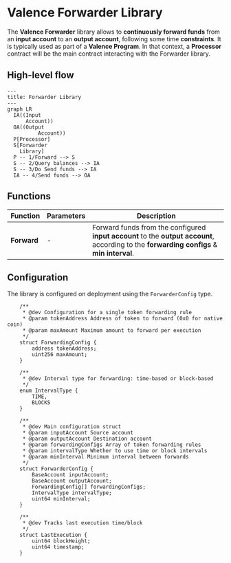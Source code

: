 # Valence Forwarder Library

The **Valence Forwarder** library allows to **continuously forward funds** from an **input account** to an **output account**, following some time **constraints**. It is typically used as part of a **Valence Program**. In that context, a **Processor** contract will be the main contract interacting with the Forwarder library.

## High-level flow

```mermaid
---
title: Forwarder Library
---
graph LR
  IA((Input
      Account))
  OA((Output
		  Account))
  P[Processor]
  S[Forwarder
    Library]
  P -- 1/Forward --> S
  S -- 2/Query balances --> IA
  S -- 3/Do Send funds --> IA
  IA -- 4/Send funds --> OA
```

## Functions

| Function    | Parameters | Description                                                                                                                                |
| ----------- | ---------- | ------------------------------------------------------------------------------------------------------------------------------------------ |
| **Forward** | -          | Forward funds from the configured **input account** to the **output account**, according to the **forwarding configs** & **min interval**. |

## Configuration

The library is configured on deployment using the `ForwarderConfig` type.

```solidity
    /**
     * @dev Configuration for a single token forwarding rule
     * @param tokenAddress Address of token to forward (0x0 for native coin)
     * @param maxAmount Maximum amount to forward per execution
     */
    struct ForwardingConfig {
        address tokenAddress;
        uint256 maxAmount;
    }

    /**
     * @dev Interval type for forwarding: time-based or block-based
     */
    enum IntervalType {
        TIME,
        BLOCKS
    }

    /**
     * @dev Main configuration struct
     * @param inputAccount Source account
     * @param outputAccount Destination account
     * @param forwardingConfigs Array of token forwarding rules
     * @param intervalType Whether to use time or block intervals
     * @param minInterval Minimum interval between forwards
     */
    struct ForwarderConfig {
        BaseAccount inputAccount;
        BaseAccount outputAccount;
        ForwardingConfig[] forwardingConfigs;
        IntervalType intervalType;
        uint64 minInterval;
    }

    /**
     * @dev Tracks last execution time/block
     */
    struct LastExecution {
        uint64 blockHeight;
        uint64 timestamp;
    }
```
